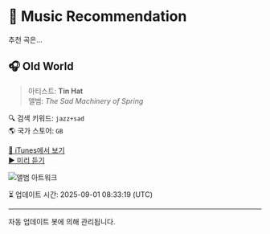 
# 🎵 Music Recommendation

추천 곡은...

## 🎧 Old World  
> 아티스트: **Tin Hat**  
> 앨범: _The Sad Machinery of Spring_  

🔍 검색 키워드: `jazz+sad`  
🌎 국가 스토어: `GB`

[🔗 iTunes에서 보기](https://music.apple.com/gb/album/old-world/212986562?i=212986574&uo=4)  
[▶️ 미리 듣기](https://audio-ssl.itunes.apple.com/itunes-assets/AudioPreview125/v4/99/a4/b2/99a4b2b1-f121-7830-7934-d2f1aa4f906a/mzaf_7303840052913739950.plus.aac.p.m4a)

![앨범 아트워크](https://is1-ssl.mzstatic.com/image/thumb/Music/ae/81/91/mzi.hudhhmeh.jpg/100x100bb.jpg)

⏳ 업데이트 시간: 2025-09-01 08:33:19 (UTC)

---
자동 업데이트 봇에 의해 관리됩니다.
